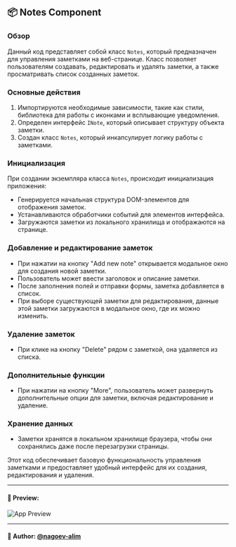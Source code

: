 ## 📦 Notes  Component

### Обзор
Данный код представляет собой класс `Notes`, который предназначен для управления заметками на веб-странице. Класс позволяет пользователям создавать, редактировать и удалять заметки, а также просматривать список созданных заметок.

### Основные действия

1. Импортируются необходимые зависимости, такие как стили, библиотека для работы с иконками и всплывающие уведомления.
2. Определен интерфейс `INote`, который описывает структуру объекта заметки.
3. Создан класс `Notes`, который инкапсулирует логику работы с заметками.

### Инициализация

При создании экземпляра класса `Notes`, происходит инициализация приложения:

- Генерируется начальная структура DOM-элементов для отображения заметок.
- Устанавливаются обработчики событий для элементов интерфейса.
- Загружаются заметки из локального хранилища и отображаются на странице.

### Добавление и редактирование заметок

- При нажатии на кнопку "Add new note" открывается модальное окно для создания новой заметки.
- Пользователь может ввести заголовок и описание заметки.
- После заполнения полей и отправки формы, заметка добавляется в список.
- При выборе существующей заметки для редактирования, данные этой заметки загружаются в модальное окно, где их можно изменить.

### Удаление заметок

- При клике на кнопку "Delete" рядом с заметкой, она удаляется из списка.

### Дополнительные функции

- При нажатии на кнопку "More", пользователь может развернуть дополнительные опции для заметки, включая редактирование и удаление.

### Хранение данных

- Заметки хранятся в локальном хранилище браузера, чтобы они сохранялись даже после перезагрузки страницы.

Этот код обеспечивает базовую функциональность управления заметками и предоставляет удобный интерфейс для их создания, редактирования и удаления.


---

#### 🌄 Preview:

![App Preview](https://lh3.googleusercontent.com/drive-viewer/AITFw-y96xQeW4C6rmnQo21KnIsTaOtnKJKUOMZd0TPof6mRjDG-VnqIFgzutTp3nrXQj6Q5uxIqbJ0ByvQNcCn8CsFhrDkU7w=s1600)


-----

#### 🙌 Author: [@nagoev-alim](https://github.com/nagoev-alim)

